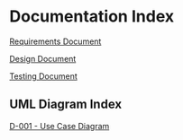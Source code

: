 # Documentation Index

[Requirements Document](./documentation/SENG-401-W25-L01_G18_1.1_Requirements.pdf)

[Design Document](./documentation/FILENAMEHERE.pdf)

[Testing Document](./documentation/FILENAMEHERE.pdf)

## UML Diagram Index

[D-001 - Use Case Diagram](./documentation/diagrams/Use%20Case%20Diagram.png)

